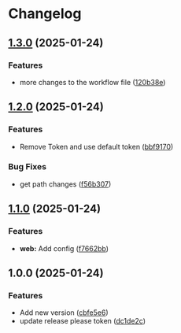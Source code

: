 # Changelog

## [1.3.0](https://github.com/milinddesai-uss/test_release/compare/v1.2.0...v1.3.0) (2025-01-24)


### Features

* more changes to the workflow file ([120b38e](https://github.com/milinddesai-uss/test_release/commit/120b38ed77ad992c2f5852b1efdcbdf6b5e02243))

## [1.2.0](https://github.com/milinddesai-uss/test_release/compare/v1.1.0...v1.2.0) (2025-01-24)


### Features

* Remove Token and use default token ([bbf9170](https://github.com/milinddesai-uss/test_release/commit/bbf91709ccba37e5d5ddae823f3b18eb3119c8ac))


### Bug Fixes

* get path changes ([f56b307](https://github.com/milinddesai-uss/test_release/commit/f56b3079278c8526b9f6506c1ec0032c9e344304))

## [1.1.0](https://github.com/milinddesai-uss/test_release/compare/v1.0.0...v1.1.0) (2025-01-24)


### Features

* **web:** Add config ([f7662bb](https://github.com/milinddesai-uss/test_release/commit/f7662bb67e15e35da85af7bf2e499fafee1493a6))

## 1.0.0 (2025-01-24)


### Features

* Add new version ([cbfe5e6](https://github.com/milinddesai-uss/test_release/commit/cbfe5e67f69cb33e4bc27fa5b5632b7cfa1ef827))
* update release please token ([dc1de2c](https://github.com/milinddesai-uss/test_release/commit/dc1de2c4287bf8fbff9dfc90d3d774d0039b37fe))
